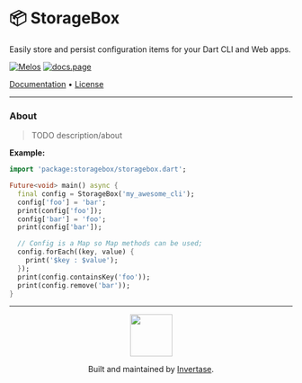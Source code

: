 <p align="center">
  <h1>📦 StorageBox</h1>
  <span>Easily store and persist configuration items for your Dart CLI and Web apps.</span>
</p>

<a href="https://github.com/invertase/melos"><img src="https://img.shields.io/badge/maintained%20with-melos-f700ff.svg?style=flat-square" alt="Melos" /></a>
<a href="https://docs.page"><img src="https://img.shields.io/badge/powered%20by-docs.page-34C4AC.svg?style=flat-square" alt="docs.page" /></a>

<a href="https://storagebox.invertase.dev">Documentation</a> &bull; 
<a href="https://github.com/invertase/storagebox/blob/main/LICENSE">License</a>

---

### About

> TODO description/about

**Example:**

```dart
import 'package:storagebox/storagebox.dart';

Future<void> main() async {
  final config = StorageBox('my_awesome_cli');
  config['foo'] = 'bar';
  print(config['foo']);
  config['bar'] = 'foo';
  print(config['bar']);

  // Config is a Map so Map methods can be used;
  config.forEach((key, value) {
    print('$key : $value');
  });
  print(config.containsKey('foo'));
  print(config.remove('bar'));
}
```

---

<p align="center">
  <a href="https://invertase.io/?utm_source=readme&utm_medium=footer&utm_campaign=storagebox">
    <img width="75px" src="https://static.invertase.io/assets/invertase/invertase-rounded-avatar.png">
  </a>
  <p align="center">
    Built and maintained by <a href="https://invertase.io/?utm_source=readme&utm_medium=footer&utm_campaign=storagebox">Invertase</a>.
  </p>
</p>
